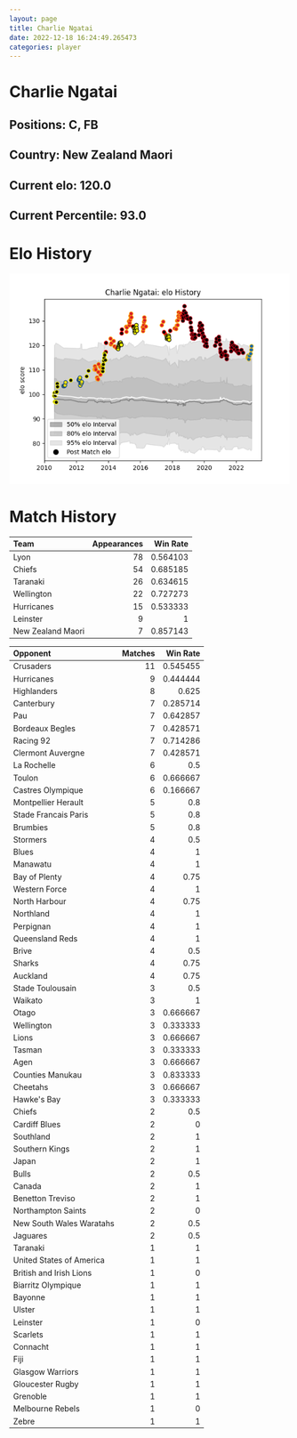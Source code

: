 ```yaml
---  
layout: page  
title: Charlie Ngatai  
date: 2022-12-18 16:24:49.265473  
categories: player  
---
```

# Charlie Ngatai

## Positions: C, FB

## Country: New Zealand Maori

## Current elo: 120.0

## Current Percentile: 93.0

# Elo History


![elo history](history_CharlieNgatai.png)
# Match History


| Team              |   Appearances |   Win Rate |
|:------------------|--------------:|-----------:|
| Lyon              |            78 |   0.564103 |
| Chiefs            |            54 |   0.685185 |
| Taranaki          |            26 |   0.634615 |
| Wellington        |            22 |   0.727273 |
| Hurricanes        |            15 |   0.533333 |
| Leinster          |             9 |   1        |
| New Zealand Maori |             7 |   0.857143 |

| Opponent                 |   Matches |   Win Rate |
|:-------------------------|----------:|-----------:|
| Crusaders                |        11 |   0.545455 |
| Hurricanes               |         9 |   0.444444 |
| Highlanders              |         8 |   0.625    |
| Canterbury               |         7 |   0.285714 |
| Pau                      |         7 |   0.642857 |
| Bordeaux Begles          |         7 |   0.428571 |
| Racing 92                |         7 |   0.714286 |
| Clermont Auvergne        |         7 |   0.428571 |
| La Rochelle              |         6 |   0.5      |
| Toulon                   |         6 |   0.666667 |
| Castres Olympique        |         6 |   0.166667 |
| Montpellier Herault      |         5 |   0.8      |
| Stade Francais Paris     |         5 |   0.8      |
| Brumbies                 |         5 |   0.8      |
| Stormers                 |         4 |   0.5      |
| Blues                    |         4 |   1        |
| Manawatu                 |         4 |   1        |
| Bay of Plenty            |         4 |   0.75     |
| Western Force            |         4 |   1        |
| North Harbour            |         4 |   0.75     |
| Northland                |         4 |   1        |
| Perpignan                |         4 |   1        |
| Queensland Reds          |         4 |   1        |
| Brive                    |         4 |   0.5      |
| Sharks                   |         4 |   0.75     |
| Auckland                 |         4 |   0.75     |
| Stade Toulousain         |         3 |   0.5      |
| Waikato                  |         3 |   1        |
| Otago                    |         3 |   0.666667 |
| Wellington               |         3 |   0.333333 |
| Lions                    |         3 |   0.666667 |
| Tasman                   |         3 |   0.333333 |
| Agen                     |         3 |   0.666667 |
| Counties Manukau         |         3 |   0.833333 |
| Cheetahs                 |         3 |   0.666667 |
| Hawke's Bay              |         3 |   0.333333 |
| Chiefs                   |         2 |   0.5      |
| Cardiff Blues            |         2 |   0        |
| Southland                |         2 |   1        |
| Southern Kings           |         2 |   1        |
| Japan                    |         2 |   1        |
| Bulls                    |         2 |   0.5      |
| Canada                   |         2 |   1        |
| Benetton Treviso         |         2 |   1        |
| Northampton Saints       |         2 |   0        |
| New South Wales Waratahs |         2 |   0.5      |
| Jaguares                 |         2 |   0.5      |
| Taranaki                 |         1 |   1        |
| United States of America |         1 |   1        |
| British and Irish Lions  |         1 |   0        |
| Biarritz Olympique       |         1 |   1        |
| Bayonne                  |         1 |   1        |
| Ulster                   |         1 |   1        |
| Leinster                 |         1 |   0        |
| Scarlets                 |         1 |   1        |
| Connacht                 |         1 |   1        |
| Fiji                     |         1 |   1        |
| Glasgow Warriors         |         1 |   1        |
| Gloucester Rugby         |         1 |   1        |
| Grenoble                 |         1 |   1        |
| Melbourne Rebels         |         1 |   0        |
| Zebre                    |         1 |   1        |